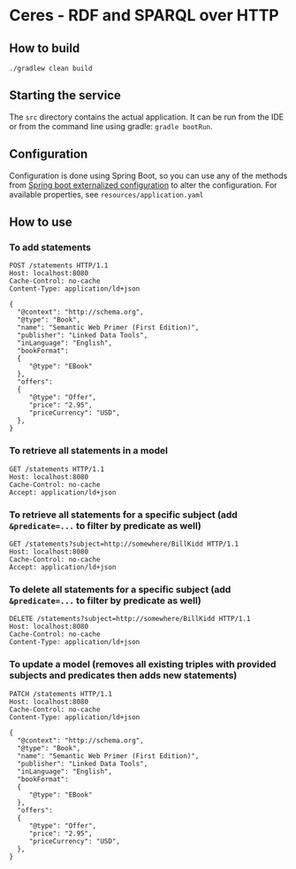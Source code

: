 # Ceres - RDF and SPARQL over HTTP

## How to build

`./gradlew clean build`


## Starting the service
The `src` directory contains the actual application. It can be run from the IDE or from the command line
using gradle: `gradle bootRun`.

## Configuration

Configuration is done using Spring Boot, so you can use any of the methods from [Spring boot externalized configuration](https://docs.spring.io/spring-boot/docs/current/reference/html/boot-features-external-config.html)
to alter the configuration. For available properties, see `resources/application.yaml`


## How to use

### To add statements

```
POST /statements HTTP/1.1
Host: localhost:8080
Cache-Control: no-cache
Content-Type: application/ld+json

{
  "@context": "http://schema.org",
  "@type": "Book",
  "name": "Semantic Web Primer (First Edition)",
  "publisher": "Linked Data Tools",
  "inLanguage": "English",
  "bookFormat":
  {
     "@type": "EBook"
  },
  "offers":
  {
     "@type": "Offer",
     "price": "2.95",
     "priceCurrency": "USD",
  },
}
```

### To retrieve all statements in a model

```
GET /statements HTTP/1.1
Host: localhost:8080
Cache-Control: no-cache
Accept: application/ld+json
```

### To retrieve all statements for a specific subject (add `&predicate=...` to filter by predicate as well)

```
GET /statements?subject=http://somewhere/BillKidd HTTP/1.1
Host: localhost:8080
Cache-Control: no-cache
Accept: application/ld+json
```


### To delete all statements for a specific subject (add `&predicate=...` to filter by predicate as well)

```
DELETE /statements?subject=http://somewhere/BillKidd HTTP/1.1
Host: localhost:8080
Cache-Control: no-cache
Content-Type: application/ld+json
```

### To update a model (removes all existing triples with provided subjects and predicates then adds new statements)


```
PATCH /statements HTTP/1.1
Host: localhost:8080
Cache-Control: no-cache
Content-Type: application/ld+json

{
  "@context": "http://schema.org",
  "@type": "Book",
  "name": "Semantic Web Primer (First Edition)",
  "publisher": "Linked Data Tools",
  "inLanguage": "English",
  "bookFormat":
  {
     "@type": "EBook"
  },
  "offers":
  {
     "@type": "Offer",
     "price": "2.95",
     "priceCurrency": "USD",
  },
}
```
